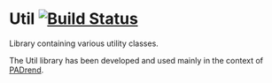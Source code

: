 # Util [![Build Status](https://travis-ci.org/PADrend/Util.svg)](https://travis-ci.org/PADrend/Util)
Library containing various utility classes.

The Util library has been developed and used mainly in the context of [PADrend](http://www.padrend.de/).
